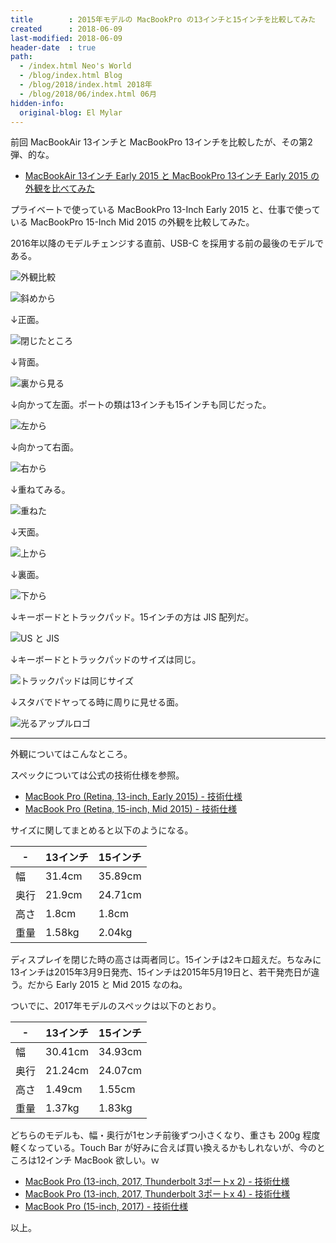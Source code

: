```yaml
---
title        : 2015年モデルの MacBookPro の13インチと15インチを比較してみた
created      : 2018-06-09
last-modified: 2018-06-09
header-date  : true
path:
  - /index.html Neo's World
  - /blog/index.html Blog
  - /blog/2018/index.html 2018年
  - /blog/2018/06/index.html 06月
hidden-info:
  original-blog: El Mylar
---
```


前回 MacBookAir 13インチと MacBookPro 13インチを比較したが、その第2弾、的な。

- [MacBookAir 13インチ Early 2015 と MacBookPro 13インチ Early 2015 の外観を比べてみた](/blog/2017/11/26-02.html)

プライベートで使っている MacBookPro 13-Inch Early 2015 と、仕事で使っている MacBookPro 15-Inch Mid 2015 の外観を比較してみた。

2016年以降のモデルチェンジする直前、USB-C を採用する前の最後のモデルである。

![外観比較](./09-02-09.jpg)

![斜めから](./09-02-07.jpg)

↓正面。

![閉じたところ](./09-02-01.jpg)

↓背面。

![裏から見る](./09-02-04.jpg)

↓向かって左面。ポートの類は13インチも15インチも同じだった。

![左から](./09-02-02.jpg)

↓向かって右面。

![右から](./09-02-03.jpg)

↓重ねてみる。

![重ねた](./09-02-05.jpg)

↓天面。

![上から](./09-02-10.jpg)

↓裏面。

![下から](./09-02-11.jpg)

↓キーボードとトラックパッド。15インチの方は JIS 配列だ。

![US と JIS](./09-02-08.jpg)

↓キーボードとトラックパッドのサイズは同じ。

![トラックパッドは同じサイズ](./09-02-06.jpg)

↓スタバでドヤってる時に周りに見せる面。

![光るアップルロゴ](./09-02-12.jpg)

---

外観についてはこんなところ。

スペックについては公式の技術仕様を参照。

- [MacBook Pro (Retina, 13-inch, Early 2015) - 技術仕様](https://support.apple.com/kb/SP715?locale=ja_JP&viewlocale=ja_JP)
- [MacBook Pro (Retina, 15-inch, Mid 2015) - 技術仕様](https://support.apple.com/kb/SP719?locale=ja_JP&viewlocale=ja_JP)

サイズに関してまとめると以下のようになる。

| -    | 13インチ | 15インチ |
|------|----------|----------|
| 幅   | 31.4cm   | 35.89cm  |
| 奥行 | 21.9cm   | 24.71cm  |
| 高さ | 1.8cm    | 1.8cm    |
| 重量 | 1.58kg   | 2.04kg   |

ディスプレイを閉じた時の高さは両者同じ。15インチは2キロ超えだ。ちなみに13インチは2015年3月9日発売、15インチは2015年5月19日と、若干発売日が違う。だから Early 2015 と Mid 2015 なのね。

ついでに、2017年モデルのスペックは以下のとおり。

| -    | 13インチ | 15インチ |
|------|----------|----------|
| 幅   | 30.41cm  | 34.93cm  |
| 奥行 | 21.24cm  | 24.07cm  |
| 高さ | 1.49cm   | 1.55cm   |
| 重量 | 1.37kg   | 1.83kg   |

どちらのモデルも、幅・奥行が1センチ前後ずつ小さくなり、重さも 200g 程度軽くなっている。Touch Bar が好みに合えば買い換えるかもしれないが、今のところは12インチ MacBook 欲しい。ｗ

- [MacBook Pro (13-inch, 2017, Thunderbolt 3ポートx 2) - 技術仕様](https://support.apple.com/kb/SP754?viewlocale=ja_JP&locale=ja_JP)
- [MacBook Pro (13-inch, 2017, Thunderbolt 3ポートx 4) - 技術仕様](https://support.apple.com/kb/SP755?viewlocale=ja_JP&locale=ja_JP)
- [MacBook Pro (15-inch, 2017) - 技術仕様](https://support.apple.com/kb/SP756?viewlocale=ja_JP&locale=ja_JP)

以上。

